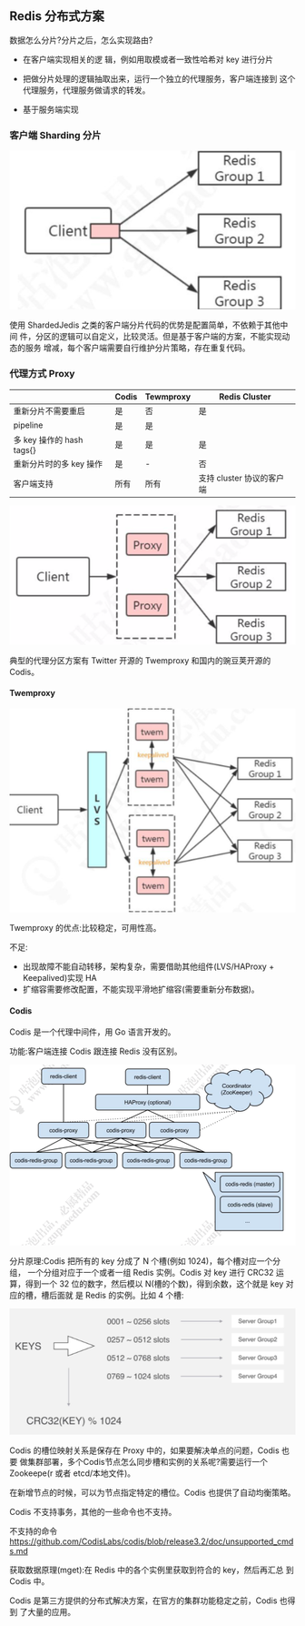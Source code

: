 ## Redis 分布式方案

数据怎么分片?分片之后，怎么实现路由?

- 在客户端实现相关的逻 辑，例如用取模或者一致性哈希对 key 进行分片
- 把做分片处理的逻辑抽取出来，运行一个独立的代理服务，客户端连接到 这个代理服务，代理服务做请求的转发。

- 基于服务端实现

### 客户端 Sharding 分片

![image-20200321211532161](../../../assets/image-20200321211532161.png)

使用 ShardedJedis 之类的客户端分片代码的优势是配置简单，不依赖于其他中间 件，分区的逻辑可以自定义，比较灵活。但是基于客户端的方案，不能实现动态的服务 增减，每个客户端需要自行维护分片策略，存在重复代码。

### 代理方式 Proxy

|                           | Codis | Tewmproxy | Redis Cluster             |
| ------------------------- | ----- | --------- | ------------------------- |
| 重新分片不需要重启        | 是    | 否        | 是                        |
| pipeline                  | 是    | 是        |                           |
| 多 key 操作的 hash tags{} | 是    | 是        | 是                        |
| 重新分片时的多 key 操作   | 是    | -         | 否                        |
| 客户端支持                | 所有  | 所有      | 支持 cluster 协议的客户端 |

![image-20200321211709115](../../../assets/image-20200321211709115.png)

典型的代理分区方案有 Twitter 开源的 Twemproxy 和国内的豌豆荚开源的 Codis。

#### Twemproxy

![image-20200321211807363](../../../assets/image-20200321211807363.png)

Twemproxy 的优点:比较稳定，可用性高。

不足:

-  出现故障不能自动转移，架构复杂，需要借助其他组件(LVS/HAProxy +
  Keepalived)实现 HA 
- 扩缩容需要修改配置，不能实现平滑地扩缩容(需要重新分布数据)。

#### Codis

Codis 是一个代理中间件，用 Go 语言开发的。

功能:客户端连接 Codis 跟连接 Redis 没有区别。

![image-20200321212245552](../../../assets/image-20200321212245552.png)

分片原理:Codis 把所有的 key 分成了 N 个槽(例如 1024)，每个槽对应一个分组， 一个分组对应于一个或者一组 Redis 实例。Codis 对 key 进行 CRC32 运算，得到一个 32 位的数字，然后模以 N(槽的个数)，得到余数，这个就是 key 对应的槽，槽后面就 是 Redis 的实例。比如 4 个槽:

![image-20200321212304165](../../../assets/image-20200321212304165.png)

Codis 的槽位映射关系是保存在 Proxy 中的，如果要解决单点的问题，Codis 也要 做集群部署，多个Codis节点怎么同步槽和实例的关系呢?需要运行一个Zookeepe(r 或者 etcd/本地文件)。

在新增节点的时候，可以为节点指定特定的槽位。Codis 也提供了自动均衡策略。

Codis 不支持事务，其他的一些命令也不支持。

不支持的命令
https://github.com/CodisLabs/codis/blob/release3.2/doc/unsupported_cmds.md

获取数据原理(mget):在 Redis 中的各个实例里获取到符合的 key，然后再汇总 到 Codis 中。

Codis 是第三方提供的分布式解决方案，在官方的集群功能稳定之前，Codis 也得到 了大量的应用。